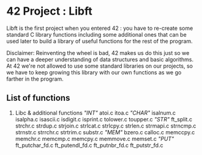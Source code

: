 # 42 Project : Libft

Libft is the first project when you entered 42 : you have to re-create some standard C library functions including some additional ones that can be used later to build a library of useful functions for the rest of the program.

Disclaimer: Reinventing the wheel is bad, 42 makes us do this just so we can have a deeper understanding of data structures and basic algorithms. At 42 we're not allowed to use some standard libraries on our projects, so we have to keep growing this library with our own functions as we go farther in the program.

## List of functions

1.  Libc & additional functions
*"INT"*
atoi.c
itoa.c
*"CHAR"*
isalnum.c
isalpha.c
isascii.c
isdigit.c
isprint.c
tolower.c
toupper.c
*"STR"*
ft_split.c
strchr.c
strdup.c
strjoin.c
strlcat.c
strlcpy.c
strlen.c
strmapi.c
strncmp.c
strnstr.c
strrchr.c
strtrim.c
substr.c
*"MEM"*
bzero.c
calloc.c
memccpy.c
memchr.c
memcmp.c
memcpy.c
memmove.c
memset.c
*"PUT"*
ft_putchar_fd.c
ft_putendl_fd.c
ft_putnbr_fd.c
ft_putstr_fd.c
